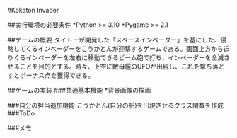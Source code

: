 #Kokaton Invader

##実行環境の必要条件 *Python >= 3.10 *Pygame >= 2.1

##ゲームの概要 タイトーが開発した「スペースインベーダー」を基にした、侵略してくるインベーダーをこうかとんが迎撃するゲームである。画面上方から迫りくるインベーダーを左右に移動できるビーム砲で打ち、インベーダーを全滅させることを目的とする。時々、上空に敵母艦のUFOが出現し、これを撃ち落とすとボーナス点を獲得できる。

##ゲームの実装 ###共通基本機能 *背景画像の描画

###自分の担当追加機能 こうかとん(自分の船)を出現させるクラス関数を作成
###ToDo

###メモ
